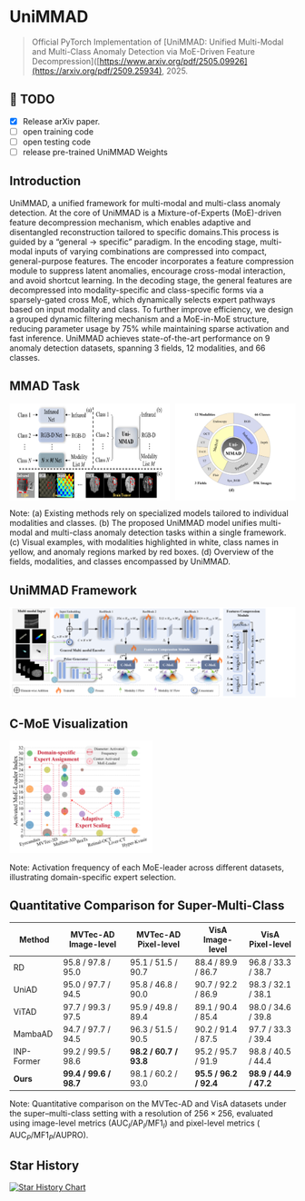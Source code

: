 # UniMMAD


> Official PyTorch Implementation of [UniMMAD: Unified Multi-Modal and Multi-Class Anomaly Detection via MoE-Driven Feature Decompression]([https://www.arxiv.org/pdf/2505.09926](https://arxiv.org/pdf/2509.25934), 2025.


## 🚀 TODO
- [x] Release arXiv paper.
- [ ] open training code
- [ ] open testing code
- [ ] release pre-trained UniMMAD Weights

## Introduction 
 UniMMAD, a unified framework for multi-modal and
multi-class anomaly detection. At the core of UniMMAD is
a Mixture-of-Experts (MoE)-driven feature decompression
mechanism, which enables adaptive and disentangled reconstruction tailored to specific domains.This process is guided
by a “general → specific” paradigm. In the encoding stage,
multi-modal inputs of varying combinations are compressed
into compact, general-purpose features. The encoder incorporates a feature compression module to suppress latent
anomalies, encourage cross-modal interaction, and avoid
shortcut learning. In the decoding stage, the general features
are decompressed into modality-specific and class-specific
forms via a sparsely-gated cross MoE, which dynamically
selects expert pathways based on input modality and class.
To further improve efficiency, we design a grouped dynamic
filtering mechanism and a MoE-in-MoE structure, reducing
parameter usage by 75% while maintaining sparse activation and fast inference. UniMMAD achieves state-of-the-art
performance on 9 anomaly detection datasets, spanning 3
fields, 12 modalities, and 66 classes. 

## MMAD Task

<div style="display: flex; justify-content: space-between;">
  <img src="imgs/MMAD_Task.png" alt="Image 1" style="width: 56%;"  />
  <img src="imgs/Datasets.png" alt="Image 2" style="width: 42%;"  />
</div>

Note:  (a) Existing methods rely on specialized models tailored to individual modalities and classes. (b) The proposed UniMMAD model unifies multi-modal and multi-class anomaly detection tasks within a single framework. (c) Visual examples, with modalities highlighted in white, class names in yellow, and anomaly regions marked by red boxes.  (d) Overview of the fields, modalities, and classes encompassed by UniMMAD.


## UniMMAD Framework
![UniMMAD](imgs/architecture.png)

## C-MoE Visualization
 <img src="imgs/Exp_CMoE.png" alt="Image 1" style="width: 50%;"  />

Note: Activation frequency of each MoE-leader across different datasets, illustrating domain-specific expert selection.


## Quantitative Comparison for Super-Multi-Class

| Method             | MVTec-AD Image-level | MVTec-AD Pixel-level | VisA Image-level | VisA Pixel-level |
|----------------------|-----------------------|-----------------------|------------------|------------------|
| RD  | 95.8 / 97.8 / 95.0   | 95.1 / 51.5 / 90.7   | 88.4 / 89.9 / 86.7 | 96.8 / 33.3 / 38.7 |
| UniAD | 95.0 / 97.7 / 94.5   | 95.8 / 46.8 / 90.0   | 90.7 / 92.2 / 86.9 | 98.3 / 32.1 / 38.1 |
| ViTAD | 97.7 / 99.3 / 97.5   | 95.9 / 49.8 / 89.4   | 89.1 / 90.4 / 85.4 | 98.0 / 34.6 / 39.8 |
| MambaAD  | 94.7 / 97.7 / 94.5   | 96.3 / 51.5 / 90.5   | 90.2 / 91.4 / 87.5 | 97.7 / 33.3 / 39.4 |
| INP-Former  | 99.2 / 99.5 / 98.6 | **98.2 / 60.7 / 93.8** | 95.2 / 95.7 / 91.9| 98.8 / 40.5 / 44.4 |
| **Ours**             | **99.4 / 99.6 / 98.7** | 98.1 / 60.2 / 93.0 | **95.5 / 96.2 / 92.4** | **98.9 / 44.9 / 47.2** |


Note:  Quantitative comparison on the MVTec-AD and VisA datasets under the super–multi-class setting with a resolution of $256 \times 256$, evaluated using image-level metrics ($\text{AUC}_I /\text{AP}_I / \text{MF1}_I$) and pixel-level metrics (  $\text{AUC}_P /\text{MF1}_P / \text{AUPRO}$).




## Star History

[![Star History Chart](https://api.star-history.com/svg?repos=yuanzhao-CVLAB/UniMMAD&type=Timeline)](https://www.star-history.com/#yuanzhao-CVLAB/UniMMAD&Timeline)
